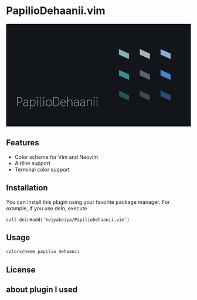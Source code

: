 # PapilioDehaanii.vim

![PapilioDehaanii](./imgs/papiliodehaanii.jpg)

## Features

- Color scheme for Vim and Neovim
- Airline support
- Terminal color support

## Installation

You can install this plugin using your favorite package manager.
For example, if you use dein, execute

```:vim
call dein#add('keiyakeiya/PapilioDehaanii.vim')
```

## Usage

```:vim
colorscheme papilio_dehaanii
```

## License

## about plugin I used
